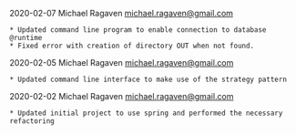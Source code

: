 2020-02-07  Michael Ragaven  <michael.ragaven@gmail.com>

    * Updated command line program to enable connection to database @runtime
    * Fixed error with creation of directory OUT when not found.
    
2020-02-05  Michael Ragaven  <michael.ragaven@gmail.com>

    * Updated command line interface to make use of the strategy pattern
2020-02-02  Michael Ragaven  <michael.ragaven@gmail.com>

    * Updated initial project to use spring and performed the necessary refactoring